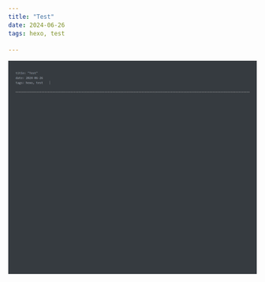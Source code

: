```yaml
---
title: "Test"
date: 2024-06-26
tags: hexo, test	

---
```


![image-20240626172554825](test/image-20240626172554825.png)